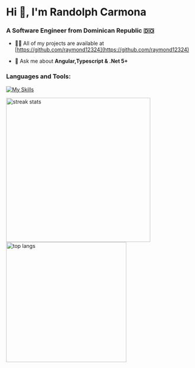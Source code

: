<h1>Hi 👋, I'm Randolph Carmona</h1>
<h3>A Software Engineer from Dominican Republic 🇩🇴</h3>

- 👨‍💻 All of my projects are available at [https://github.com/raymond12324](https://github.com/raymond12324)

- 💬 Ask me about **Angular,Typescript & .Net 5+**

<h3 align="left">Languages and Tools:</h3>

[![My Skills](https://skillicons.dev/icons?i=cs,js,ts,html,css,bootstrap,angular,vue,dotnet,git)](https://skillicons.dev)

<img width=390 src="https://streak-stats.demolab.com/?user=raymond12324&count_private=true&theme=react&border_radius=10" alt="streak stats"/>
<img width=325 align="center" src="https://github-readme-stats-salesp07.vercel.app/api/top-langs/?username=raymond12324&hide=HTML&langs_count=8&layout=compact&theme=react&border_radius=10&size_weight=0.5&count_weight=0.5&exclude_repo=github-readme-stats" alt="top langs" />
